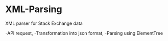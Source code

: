 # XML-Parsing
XML parser for Stack Exchange data

-API request,
-Transformation into json format,
-Parsing using ElementTree
